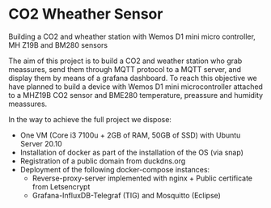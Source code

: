 # CO2 Wheather Sensor
Building a CO2 and wheather station with Wemos D1 mini micro controller, MH Z19B and BM280 sensors

The aim of this project is to build a CO2 and weather station who grab meassures, send them through MQTT protocol to a MQTT server, and display them by means of a grafana dashboard. To reach this objective we have planned to build a device with Wemos D1 mini microcontroller attached to a MHZ19B CO2 sensor and BME280 temperature, preassure and humidity meassures.

In the way to achieve the full project we dispose:

- One VM (Core i3 7100u + 2GB of RAM, 50GB of SSD) with Ubuntu Server 20.10
- Installation of docker as part of the installation of the OS (via snap)
- Registration of a public domain from duckdns.org
- Deployment of the following docker-compose instances: 
    - Reverse-proxy-server implemented with nginx + Public certificate from Letsencrypt 
    - Grafana-InfluxDB-Telegraf (TIG) and Mosquitto (Eclipse)
